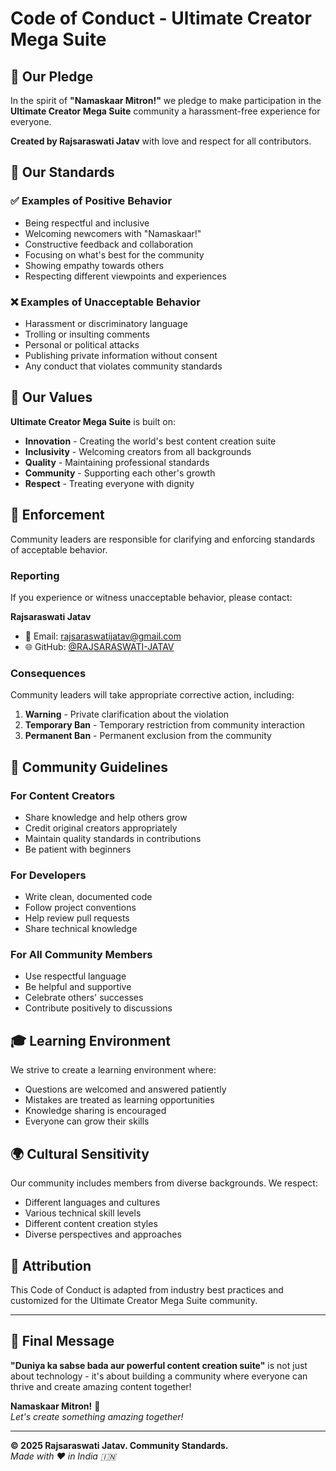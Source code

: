 # Code of Conduct - Ultimate Creator Mega Suite

## 🙏 Our Pledge

In the spirit of **"Namaskaar Mitron!"** we pledge to make participation in the **Ultimate Creator Mega Suite** community a harassment-free experience for everyone.

**Created by Rajsaraswati Jatav** with love and respect for all contributors.

## 🌟 Our Standards

### ✅ Examples of Positive Behavior
- Being respectful and inclusive
- Welcoming newcomers with "Namaskaar!"
- Constructive feedback and collaboration
- Focusing on what's best for the community
- Showing empathy towards others
- Respecting different viewpoints and experiences

### ❌ Examples of Unacceptable Behavior
- Harassment or discriminatory language
- Trolling or insulting comments
- Personal or political attacks
- Publishing private information without consent
- Any conduct that violates community standards

## 🎯 Our Values

**Ultimate Creator Mega Suite** is built on:
- **Innovation** - Creating the world's best content creation suite
- **Inclusivity** - Welcoming creators from all backgrounds
- **Quality** - Maintaining professional standards
- **Community** - Supporting each other's growth
- **Respect** - Treating everyone with dignity

## 📢 Enforcement

Community leaders are responsible for clarifying and enforcing standards of acceptable behavior.

### Reporting
If you experience or witness unacceptable behavior, please contact:

**Rajsaraswati Jatav**
- 📧 Email: rajsaraswatijatav@gmail.com
- 🌐 GitHub: [@RAJSARASWATI-JATAV](https://github.com/RAJSARASWATI-JATAV)

### Consequences
Community leaders will take appropriate corrective action, including:
1. **Warning** - Private clarification about the violation
2. **Temporary Ban** - Temporary restriction from community interaction
3. **Permanent Ban** - Permanent exclusion from the community

## 🚀 Community Guidelines

### For Content Creators
- Share knowledge and help others grow
- Credit original creators appropriately
- Maintain quality standards in contributions
- Be patient with beginners

### For Developers
- Write clean, documented code
- Follow project conventions
- Help review pull requests
- Share technical knowledge

### For All Community Members
- Use respectful language
- Be helpful and supportive
- Celebrate others' successes
- Contribute positively to discussions

## 🎓 Learning Environment

We strive to create a learning environment where:
- Questions are welcomed and answered patiently
- Mistakes are treated as learning opportunities
- Knowledge sharing is encouraged
- Everyone can grow their skills

## 🌍 Cultural Sensitivity

Our community includes members from diverse backgrounds. We respect:
- Different languages and cultures
- Various technical skill levels
- Different content creation styles
- Diverse perspectives and approaches

## 📜 Attribution

This Code of Conduct is adapted from industry best practices and customized for the Ultimate Creator Mega Suite community.

---

## 🎉 Final Message

**"Duniya ka sabse bada aur powerful content creation suite"** is not just about technology - it's about building a community where everyone can thrive and create amazing content together!

**Namaskaar Mitron!** 🙏  
*Let's create something amazing together!*

---

**© 2025 Rajsaraswati Jatav. Community Standards.**  
*Made with ❤️ in India 🇮🇳*